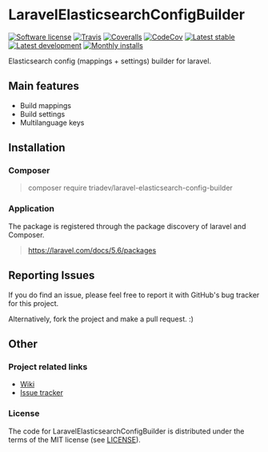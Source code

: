 # LaravelElasticsearchConfigBuilder

[![Software license][ico-license]](LICENSE)
[![Travis][ico-travis]][link-travis]
[![Coveralls](https://coveralls.io/repos/github/triadev/LaravelElasticsearchConfigBuilder/badge.svg?branch=master)](https://coveralls.io/github/triadev/LaravelElasticsearchConfigBuilder?branch=master)
[![CodeCov](https://codecov.io/gh/triadev/LaravelElasticsearchConfigBuilder/branch/master/graph/badge.svg)](https://codecov.io/gh/triadev/LaravelElasticsearchConfigBuilder)
[![Latest stable][ico-version-stable]][link-packagist]
[![Latest development][ico-version-dev]][link-packagist]
[![Monthly installs][ico-downloads-monthly]][link-downloads]

Elasticsearch config (mappings + settings) builder for laravel.

## Main features
- Build mappings
- Build settings
- Multilanguage keys

## Installation

### Composer
> composer require triadev/laravel-elasticsearch-config-builder

### Application
The package is registered through the package discovery of laravel and Composer.
>https://laravel.com/docs/5.6/packages

## Reporting Issues
If you do find an issue, please feel free to report it with GitHub's bug tracker for this project.

Alternatively, fork the project and make a pull request. :)

## Other

### Project related links
- [Wiki](https://github.com/triadev/LaravelElasticsearchConfigBuilder/wiki)
- [Issue tracker](https://github.com/triadev/LaravelElasticsearchConfigBuilder/issues)

### License
The code for LaravelElasticsearchConfigBuilder is distributed under the terms of the MIT license (see [LICENSE](LICENSE)).

[ico-license]: https://img.shields.io/github/license/triadev/LaravelElasticsearchConfigBuilder.svg?style=flat-square
[ico-version-stable]: https://img.shields.io/packagist/v/triadev/laravel-elasticsearch-config-builder.svg?style=flat-square
[ico-version-dev]: https://img.shields.io/packagist/vpre/triadev/laravel-elasticsearch-config-builder.svg?style=flat-square
[ico-downloads-monthly]: https://img.shields.io/packagist/dm/triadev/laravel-elasticsearch-config-builder.svg?style=flat-square
[ico-travis]: https://travis-ci.org/triadev/LaravelElasticsearchConfigBuilder.svg?branch=master

[link-packagist]: https://packagist.org/packages/triadev/laravel-elasticsearch-config-builder
[link-downloads]: https://packagist.org/packages/triadev/laravel-elasticsearch-config-builder/stats
[link-travis]: https://travis-ci.org/triadev/LaravelElasticsearchConfigBuilder

